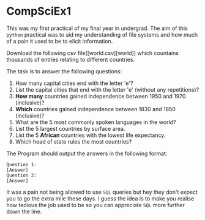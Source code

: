# CompSciEx1

This was my first practical of my final year in undergrad. The aim of this `python` practical was to aid my understanding of file systems and how much of a pain it used to be to elicit information. 

Download the following csv file([world.csv][world]) which countains thousands of entries relating to different countries.

The task is to answer the following questions:

1. How many capital cities end with the letter 'e'?
2. List the capital cities that end with the letter 'e' (without any repetitions)?
3. **How many** countries gained independence between 1950 and 1970 (inclusive)?
4. **Which** countries gained independence between 1830 and 1850 (inclusive)?
5. What are the 5 most commonly spoken languages in the world?
6. List the 5 largest countries by surface area.
7. List the 5 **African** countries with the lowest life expectancy.
8. Which head of state rules the most countries?

The Program should output the answers in the following format:

```
Question 1:
[Answer]
Question 2:
[Answer]
```

It was a pain not being allowed to use `SQL` queries but hey they don't expect you to go the extra mile these days. I guess the idea is to make you realise how tedious the job used to be so you can appreciate `SQL` more further down the line. 

